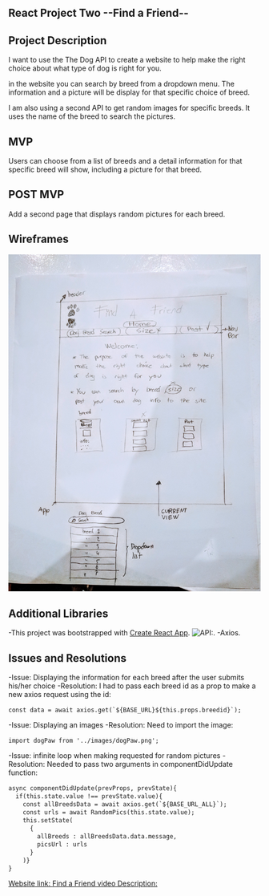 
## React Project Two  --Find a Friend--

## Project Description

I want to use the The Dog API to create a website to help make the right choice about what type of dog is right for you.

in the website you can search by breed from a dropdown menu. The information and a picture will be display for that specific choice of breed.

I am also using a second API to get random images for specific breeds. It uses the name of the breed to search the pictures.

## MVP
Users can choose from  a list of breeds and a detail information for that specific breed will show,
including a picture for that breed.

## POST MVP
Add a second page that displays random pictures for each breed.

## Wireframes
![Wireframe](./src/images/wireframe-dogs.jpg)

## Additional Libraries
-This project was bootstrapped with [Create React App](https://github.com/facebook/create-react-app).
![API:](https://thedogapi.com/).
-Axios.

## Issues and Resolutions

-Issue: Displaying the information for each breed after the user submits his/her choice
-Resolution: I had to pass each breed id as a prop to make a new axios request using the id:
```
const data = await axios.get(`${BASE_URL}${this.props.breedid}`);
```

-Issue: Displaying an images
-Resolution: Need to import the image:
```
import dogPaw from '../images/dogPaw.png';
```

-Issue: infinite loop when making requested for random pictures
-Resolution: Needed to pass two arguments in componentDidUpdate function:
```
async componentDidUpdate(prevProps, prevState){
  if(this.state.value !== prevState.value){
    const allBreedsData = await axios.get(`${BASE_URL_ALL}`);
    const urls = await RandomPics(this.state.value);
    this.setState(
      {
        allBreeds : allBreedsData.data.message,
        picsUrl : urls
      }
    )}
}
```
[Website link: ](nappy-eye.surge.sh)
[Find a Friend video Description: ](https://youtu.be/wxp762Z4Ao0)
